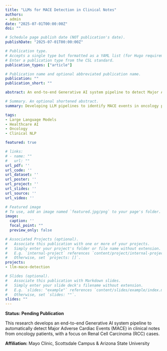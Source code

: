 ```yaml
---
title: "LLMs for MACE Detection in Clinical Notes"
authors:
- admin
date: "2025-07-01T00:00:00Z"
doi: ""

# Schedule page publish date (NOT publication's date).
publishDate: "2025-07-01T00:00:00Z"

# Publication type.
# Accepts a single type but formatted as a YAML list (for Hugo requirements).
# Enter a publication type from the CSL standard.
publication_types: ["article"]

# Publication name and optional abbreviated publication name.
publication: ""
publication_short: ""

abstract: An end-to-end Generative AI system pipeline to detect Major Adverse Cardiac Events (MACE) outcomes in clinical notes, specifically for Renal Cell Carcinoma (RCC) patient records. This work leverages Large Language Models to automatically identify and extract MACE events from unstructured clinical text.

# Summary. An optional shortened abstract.
summary: Developing LLM pipelines to identify MACE events in oncology patient notes.

tags:
- Large Language Models
- Healthcare AI
- Oncology
- Clinical NLP

featured: true

# links:
# - name: ""
#   url: ""
url_pdf: ''
url_code: ''
url_dataset: ''
url_poster: ''
url_project: ''
url_slides: ''
url_source: ''
url_video: ''

# Featured image
# To use, add an image named `featured.jpg/png` to your page's folder. 
image:
  caption: ''
  focal_point: ""
  preview_only: false

# Associated Projects (optional).
#   Associate this publication with one or more of your projects.
#   Simply enter your project's folder or file name without extension.
#   E.g. `internal-project` references `content/project/internal-project/index.md`.
#   Otherwise, set `projects: []`.
projects:
- llm-mace-detection

# Slides (optional).
#   Associate this publication with Markdown slides.
#   Simply enter your slide deck's filename without extension.
#   E.g. `slides: "example"` references `content/slides/example/index.md`.
#   Otherwise, set `slides: ""`.
slides: ""
---
```


**Status: Pending Publication**

This research develops an end-to-end Generative AI system pipeline to automatically detect Major Adverse Cardiac Events (MACE) in clinical notes from oncology patients, with a focus on Renal Cell Carcinoma (RCC) cases.

**Affiliation:** Mayo Clinic, Scottsdale Campus & Arizona State University
